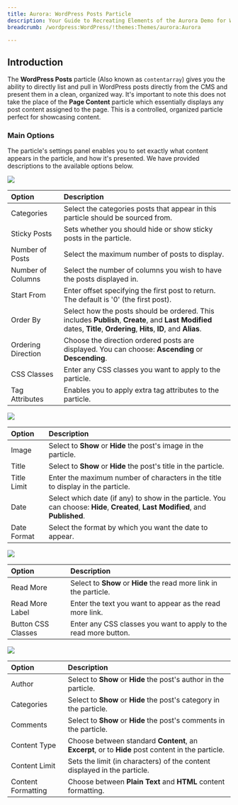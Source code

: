 ```yaml
---
title: Aurora: WordPress Posts Particle
description: Your Guide to Recreating Elements of the Aurora Demo for WordPress
breadcrumb: /wordpress:WordPress/!themes:Themes/aurora:Aurora

---
```


## Introduction

The **WordPress Posts** particle (Also known as `contentarray`) gives you the ability to directly list and pull in WordPress posts directly from the CMS and present them in a clean, organized way. It's important to note this does not take the place of the **Page Content** particle which essentially displays any post content assigned to the page. This is a controlled, organized particle perfect for showcasing content.

### Main Options 

The particle's settings panel enables you to set exactly what content appears in the particle, and how it's presented. We have provided descriptions to the available options below.

![](assets/particle_wordpress2.jpeg)

| Option             | Description                                                                                                                                                           |
| :-----             | :-----                                                                                                                                                                |
| Categories         | Select the categories posts that appear in this particle should be sourced from.                                                                                      |
| Sticky Posts       | Sets whether you should hide or show sticky posts in the particle.                                                                                                    |
| Number of Posts    | Select the maximum number of posts to display.                                                                                                                        |
| Number of Columns  | Select the number of columns you wish to have the posts displayed in.                                                                                                 |
| Start From         | Enter offset specifying the first post to return. The default is '0' (the first post).                                                                          |
| Order By           | Select how the posts should be ordered. This includes **Publish**, **Create**, and **Last Modified** dates, **Title**, **Ordering**, **Hits**, **ID**, and **Alias**. |
| Ordering Direction | Choose the direction ordered posts are displayed. You can choose: **Ascending** or **Descending**.                                                                    |
| CSS Classes        | Enter any CSS classes you want to apply to the particle.                                                                                                              |
| Tag Attributes     | Enables you to apply extra tag attributes to the particle.                                                                                                            |

![](assets/particle_wordpress3.jpeg)

| Option      | Description                                                                                                                      |
| :-----      | :-----                                                                                                                           |
| Image       | Select to **Show** or **Hide** the post's image in the particle.                                                              |
| Title       | Select to **Show** or **Hide** the post's title in the particle.                                                              |
| Title Limit | Enter the maximum number of characters in the title to display in the particle.                                                  |
| Date        | Select which date (if any) to show in the particle. You can choose: **Hide**, **Created**, **Last Modified**, and **Published**. |
| Date Format | Select the format by which you want the date to appear.                                                                          |

![](assets/particle_wordpress4.jpeg)

| Option             | Description                                                        |
| :-----             | :-----                                                             |
| Read More          | Select to **Show** or **Hide** the read more link in the particle. |
| Read More Label    | Enter the text you want to appear as the read more link.           |
| Button CSS Classes | Enter any CSS classes you want to apply to the read more button.   |

![](assets/particle_wordpress5.jpeg)

| Option             | Description                                                                                       |
| :-----             | :-----                                                                                            |
| Author             | Select to **Show** or **Hide** the post's author in the particle.                              |
| Categories         | Select to **Show** or **Hide** the post's category in the particle.                            |
| Comments           | Select to **Show** or **Hide** the post's comments in the particle.                            |
| Content Type       | Choose between standard **Content**, an **Excerpt**, or to **Hide** post content in the particle. |
| Content Limit      | Sets the limit (in characters) of the content displayed in the particle.                          |
| Content Formatting | Choose between **Plain Text** and **HTML** content formatting.                                    |
